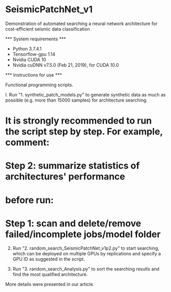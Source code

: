 # SeismicPatchNet_v1
Demonstration of automated searching a neural network architecture for cost-efficient seismic data classification


*** System requirements ***

* Python 3.7.4.1
* Tensorflow-gpu 1.14
* Nvidia CUDA 10
* Nvidia cuDNN v7.5.0 (Feb 21, 2019), for CUDA 10.0


*** Instructions for use ***

Functional programming scripts.


I. Run "1. synthetic_patch_models.py" to generate synthetic data as much as possible (e.g. more than 15000 samples) for architecture searching.

It is strongly recommended to run the script step by step. For example, comment:
========================================
Step 2:  summarize statistics of architectures' performance
========================================
before run:
========================================
Step 1:  scan and delete/remove 
failed/incomplete jobs/model folder
========================================


2. Run "2. random_search_SeismicPatchNet_v1p2.py" to start searching, which can be deployed on multiple GPUs by replications
 and specify a GPU ID as suggested in the script.


3. Run "3. random_search_Analysis.py" to sort the searching results and find the most qualified architecture.


More details were presented in our article.
